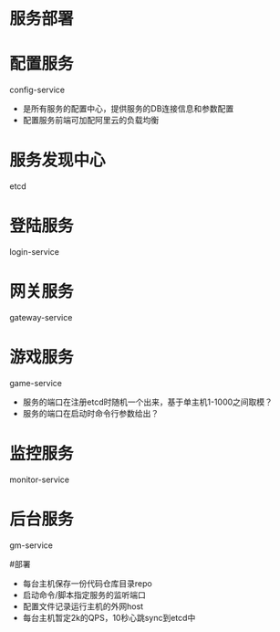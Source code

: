 服务部署
=====================

# 配置服务 
config-service
- 是所有服务的配置中心，提供服务的DB连接信息和参数配置
- 配置服务前端可加配阿里云的负载均衡

# 服务发现中心
etcd

# 登陆服务 
login-service

# 网关服务 
gateway-service

# 游戏服务 
game-service
- 服务的端口在注册etcd时随机一个出来，基于单主机1-1000之间取模？
- 服务的端口在启动时命令行参数给出？

# 监控服务 
monitor-service

# 后台服务
gm-service

#部署
- 每台主机保存一份代码仓库目录repo
- 启动命令/脚本指定服务的监听端口
- 配置文件记录运行主机的外网host
- 每台主机暂定2k的QPS，10秒心跳sync到etcd中
